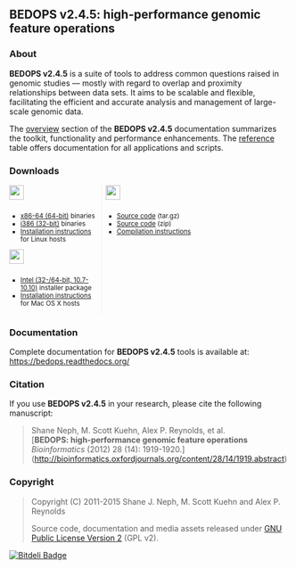## BEDOPS v2.4.5: high-performance genomic feature operations ##

<!-- <img src="http://bedops.readthedocs.org/en/latest/_static/logo_with_label_v2.png" align="right" style="max-width:33%" /> -->

### About ###

**BEDOPS v2.4.5** is a suite of tools to address common questions raised in genomic studies — mostly with regard to overlap and proximity relationships between data sets. It aims to be scalable and flexible, facilitating the efficient and accurate analysis and management of large-scale genomic data. 

The <a href="https://bedops.readthedocs.org/en/latest/content/overview.html#overview">overview</a> section of the **BEDOPS v2.4.5** documentation summarizes the toolkit, functionality and performance enhancements. The <a href="https://bedops.readthedocs.org/en/latest/index.html#reference">reference</a> table offers documentation for all applications and scripts.

### Downloads ###

<div style="-webkit-column-count: 3; -moz-column-count: 3; column-count: 3; -webkit-column-rule: 1px dotted #e0e0e0; -moz-column-rule: 1px dotted #e0e0e0; column-rule: 1px dotted #e0e0e0;">
   <div style="display: inline-block;">
      <img src="https://bedops.readthedocs.org/en/latest/_images/linux_v2.png" style="height:26px !important; width: auto !important; margin-bottom:10px;">
      <ul style="list-style-type:square; font-size:smaller; margin-left:0; margin-right:0px; padding-right:0px; padding-left:20px;">
         <li><a href="https://github.com/bedops/bedops/releases/download/v2.4.5/bedops_linux_x86_64-v2.4.5.tar.bz2">x86-64 (64-bit)</a> binaries</li>
         <li><a href="https://github.com/bedops/bedops/releases/download/v2.4.5/bedops_linux_i386-v2.4.5.tar.bz2">i386 (32-bit)</a> binaries</li>
         <li><a href="http://bedops.readthedocs.org/en/latest/content/installation.html#linux">Installation instructions</a> for Linux hosts</li>
      </ul>
   </div>
   <div style="display: inline-block;">
      <img src="https://bedops.readthedocs.org/en/latest/_images/macosx_v2.png" style="height:26px !important; width: auto !important; margin-bottom:10px;">
      <ul style="list-style-type:square; font-size:smaller; margin-left:0; margin-right:0px; padding-right:0px; padding-left:20px;">
         <li><a href="https://github.com/bedops/bedops/releases/download/v2.4.5/BEDOPS.2.4.5.mpkg.zip">Intel (32-/64-bit, 10.7-10.10)</a> installer package</li>
         <li><a href="http://bedops.readthedocs.org/en/latest/content/installation.html#mac-os-x">Installation instructions</a> for Mac OS X hosts</li>
      </ul>
   </div>
   <div style="display: inline-block;">
      <img src="https://bedops.readthedocs.org/en/latest/_images/source_v2.png" style="height:26px !important; width: auto !important; margin-bottom:10px;">
      <ul style="list-style-type:square; font-size:smaller; margin-left:0; margin-right:0px; padding-right:0px; padding-left:20px;">
         <li><a href="https://github.com/bedops/bedops/archive/v2.4.5.tar.gz">Source code</a> (tar.gz)</li>
         <li><a href="https://github.com/bedops/bedops/archive/v2.4.5.zip">Source code</a> (zip)</li>
         <li><a href="http://bedops.readthedocs.org/en/latest/content/installation.html#installation-via-source-code">Compilation instructions</a></li>
      </ul>
   </div>
</div>

### Documentation ###

Complete documentation for **BEDOPS v2.4.5** tools is available at: <a href="https://bedops.readthedocs.org/en/latest/index.html">https://bedops.readthedocs.org/</a>

### Citation ###

If you use **BEDOPS v2.4.5** in your research, please cite the following manuscript:

> Shane Neph, M. Scott Kuehn, Alex P. Reynolds, et al.  
> [**BEDOPS: high-performance genomic feature operations**  
> *Bioinformatics* (2012) 28 (14): 1919-1920.] (http://bioinformatics.oxfordjournals.org/content/28/14/1919.abstract)

### Copyright ###

> Copyright (C) 2011-2015 Shane J. Neph, M. Scott Kuehn and Alex P. Reynolds
>
> Source code, documentation and media assets released under <a href="https://github.com/bedops/bedops/blob/master/LICENSE">GNU Public License Version 2</a> (GPL v2).


[![Bitdeli Badge](https://d2weczhvl823v0.cloudfront.net/bedops/bedops/trend.png)](https://bitdeli.com/free "Bitdeli Badge")
